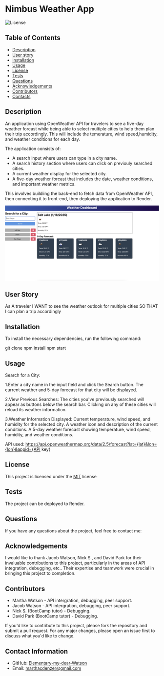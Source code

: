 # Nimbus Weather App

![License](https://img.shields.io/badge/License-MIT-blue.svg)

## Table of Contents
- [Description](#description)
- [User story](#user-story)
- [Installation](#installation)
- [Usage](#usage)
- [License](#license)
- [Tests](#tests)
- [Questions](#questions)
- [Acknowledgements](#acknowledgements)
- [Contributors](#contributors)
- [Contacts](#contacts)

## Description
An application using OpenWeather API for travelers to see a five-day weather forcast while being able to select multiple cities to help them plan their trip accordingly. This will include the temerature, wind speed,humidity, and weather conditions for each day. 

The application consists of:
- A search input where users can type in a city name.
- A search history section where users can click on previouly searched cities.
- A current weather display for the selected city.
- A five-day weather forcast that includes the date, weather conditions, and important weather metrics.

This involves buildiing the back-end to fetch data from OpenWeather API, then connecting it to front-end, then deploying the application to Render.

![App Screenshot](./client/public/screenshot.png)

## User Story
As A traveler
I WANT to see the weather outlook for multiple cities
SO THAT I can plan a trip accordingly


## Installation
To install the necessary dependencies, run the following command:

git clone <repository-url>
npm install
npm start

## Usage
Search for a City:

1.Enter a city name in the input field and click the Search button.
The current weather and 5-day forecast for that city will be displayed.

2.View Previous Searches:
The cities you've previously searched will appear as buttons below the search bar.
Clicking on any of these cities will reload its weather information.

3.Weather Information Displayed:
Current temperature, wind speed, and humidity for the selected city.
A weather icon and description of the current conditions.
A 5-day weather forecast showing temperature, wind speed, humidity, and weather conditions.

API used:
https://api.openweathermap.org/data/2.5/forecast?lat={lat}&lon={lon}&appid={API key}


## License
This project is licensed under the [MIT](https://opensource.org/licenses/MIT) license

## Tests
The project can be deployed to Render. 

## Questions
If you have any questions about the project, feel free to contact me:

## Acknowledgements
I would like to thank Jacob Watson, Nick S., and David Park for their invaluable contributions to this project, particularly in the areas of API integration, debugging, etc.. Their expertise and teamwork were crucial in bringing this project to completion.

## Contributors
- Martha Watson - API intergration, debugging, peer support.
- Jacob Watson - API intergration, debugging, peer support.
- Nick S. (BootCamp tutor) - Debugging.
- David Park (BootCamp tutor) - Debugging.

If you'd like to contribute to this project, please fork the repository and submit a pull request. For any major changes, please open an issue first to discuss what you'd like to change.

## Contact Information
- GitHub: [Elementary-my-dear-Watson](https://github.com/Elementary-my-dear-Watson)
- Email: marthacdenzer@gmail.com

